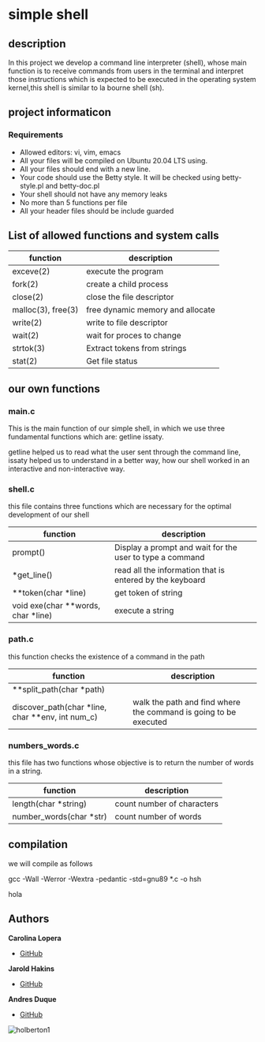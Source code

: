# simple shell

## description 

In this project we develop a command line interpreter (shell), whose main function is to receive commands from users in the terminal and interpret those instructions which is expected to be executed in the operating system kernel,this shell is similar to la bourne shell (sh).

## project informaticon


### Requirements

 * Allowed editors: vi, vim, emacs
 * All your files will be compiled on Ubuntu 20.04 LTS using.
 * All your files should end with a new line.
 * Your code should use the Betty style. It will be checked using betty-style.pl and betty-doc.pl
 * Your shell should not have any memory leaks
 * No more than 5 functions per file
 * All your header files should be include guarded

## List of allowed functions and system calls
 
| function | description |
| --- | --- |  
| exceve(2) |  execute the program |                
| fork(2) | create a child process |             
| close(2) | close the file descriptor |          
|  malloc(3), free(3) | free dynamic memory and allocate |    
|  write(2) | write to file descriptor | 
| wait(2) | wait for proces to change | 
| strtok(3) | Extract tokens from strings | 
| stat(2) | Get file status | 

## our own functions

### main.c

This is the main function of our simple shell, in which we use three fundamental functions which are: getline issaty.

getline helped us to read what the user sent through the command line, issaty helped us to understand in a better way, how our shell worked in an interactive and non-interactive way.

### shell.c

this file contains three functions which are necessary for the optimal development of our shell

| function | description | 
| --- | --- |
| prompt() | Display a prompt and wait for the user to type a command |
| *get_line() | read all the information that is entered by the keyboard |
| **token(char *line) | get token of string |
| void exe(char **words, char *line) | execute a string |

### path.c

this function checks the existence of a command in the path

| function | description |
| --- | --- |
| **split_path(char *path) |  |
| discover_path(char *line, char **env, int num_c) | walk the path and find where the command is going to be executed |

### numbers_words.c

this file has two functions whose objective is to return the number of words in a string.

| function | description |
| --- | --- |
| length(char *string) | count number of characters | 
| number_words(char *str) | count number of words | 

## compilation

we will compile as follows

gcc -Wall -Werror -Wextra -pedantic -std=gnu89 *.c -o hsh

hola

## Authors

**Carolina Lopera**

* [GitHub](https://github.com/CarolinaLopera)

**Jarold Hakins**

* [GitHub](https://github.com/jaroldhakins)

**Andres Duque**

* [GitHub](https://github.com/totod8)

![holberton1](https://user-images.githubusercontent.com/85572579/130709393-dc415475-4e34-4c6a-bc4e-ea10d448003e.png)



